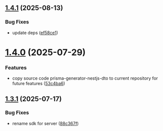 ## [1.4.1](https://github.com/site15/site15.ru/compare/rest-sdk-angular-v1.4.0...rest-sdk-angular-v1.4.1) (2025-08-13)

### Bug Fixes

- update deps ([ef58ce1](https://github.com/site15/site15.ru/commit/ef58ce10b9a485e3f255f9690b6708fa5fc7d11e))

# [1.4.0](https://github.com/site15/site15.ru/compare/rest-sdk-angular-v1.3.1...rest-sdk-angular-v1.4.0) (2025-07-29)

### Features

- copy source code prisma-generator-nestjs-dto to current repository for future features ([53c4ba6](https://github.com/site15/site15.ru/commit/53c4ba6806c8b3ebf1e65c60d38ad49e501a918d))

## [1.3.1](https://github.com/site15/site15.ru/compare/rest-sdk-angular-v1.3.0...rest-sdk-angular-v1.3.1) (2025-07-17)

### Bug Fixes

- rename sdk for server ([88c367f](https://github.com/site15/site15.ru/commit/88c367f7fc90574b7bc3e8de7e18961330832609))
